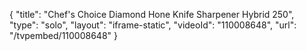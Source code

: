 {
    "title": "Chef's Choice Diamond Hone Knife Sharpener Hybrid 250",
    "type": "solo",
    "layout": "iframe-static",
    "videoId": "110008648",
    "url": "\/tvpembed\/110008648"
}